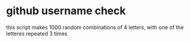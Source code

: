 # github username check
this script makes 1000 random combinations of 4 letters, with one of the letteres repeated 3 times

